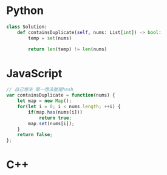 # Python 

```python
class Solution:
    def containsDuplicate(self, nums: List[int]) -> bool:
        temp = set(nums)

        return len(temp) != len(nums) 
```


# JavaScript

```js
// 自己想法 第一想法就是hash
var containsDuplicate = function(nums) {
    let map = new Map();
    for(let i = 0; i < nums.length; ++i) {
        if(map.has(nums[i]))
            return true;
        map.set(nums[i]);
    }
    return false;
};

```

# C++

```C++
```

